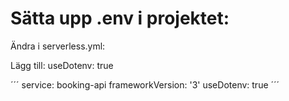 # Sätta upp .env i projektet:

Ändra i serverless.yml:

Lägg till:
    useDotenv: true
    
´´´
service: booking-api
frameworkVersion: '3'
useDotenv: true
´´´
